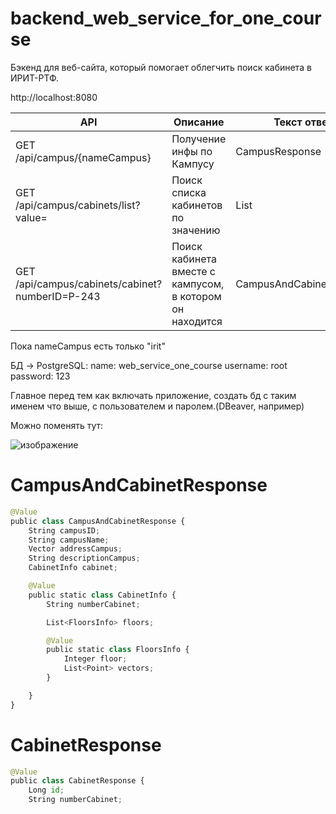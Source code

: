 # backend_web_service_for_one_course
Бэкенд для веб-сайта, который помогает облегчить поиск кабинета в ИРИТ-РТФ. 

http://localhost:8080

| API | Описание | Текст ответа |
| --- | -------- | ------------ |
| GET /api/campus/{nameCampus} | Получение инфы по Кампусу | CampusResponse |
| GET /api/campus/cabinets/list?value= | Поиск списка кабинетов по значению | List<CabinetResponse> |
| GET /api/campus/cabinets/cabinet?numberID=Р-243 | Поиск кабинета вместе с кампусом, в котором он находится | CampusAndCabinetResponse |

Пока nameCampus есть только "irit"

БД -> PostgreSQL:
  name: web_service_one_course
  username: root
  password: 123

Главное перед тем как включать приложение, создать бд с таким именем что выше, с пользователем и паролем.(DBeaver, например)

Можно поменять тут:

![изображение](https://github.com/YaEtoTui/backend_web_service_for_one_course/assets/102538132/d9e2a15c-e437-47a8-ab92-389bfc91c4f7)


# CampusAndCabinetResponse

```py
@Value
public class CampusAndCabinetResponse {
    String campusID;
    String campusName;
    Vector addressCampus;
    String descriptionCampus;
    CabinetInfo cabinet;

    @Value
    public static class CabinetInfo {
        String numberCabinet;

        List<FloorsInfo> floors;

        @Value
        public static class FloorsInfo {
            Integer floor;
            List<Point> vectors;
        }

    }
}
```

# CabinetResponse

```py
@Value
public class CabinetResponse {
    Long id;
    String numberCabinet;

```
